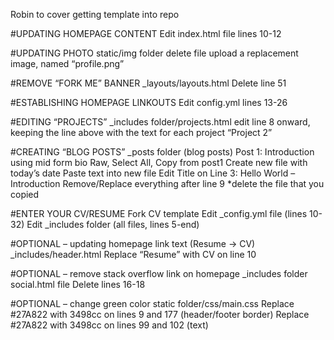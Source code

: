 Robin to cover getting template into repo

#UPDATING HOMEPAGE CONTENT
Edit index.html file
lines 10-12

#UPDATING PHOTO
static/img folder
delete file
upload a replacement image, named “profile.png”

#REMOVE “FORK ME” BANNER
_layouts/layouts.html
Delete line 51 

#ESTABLISHING HOMEPAGE LINKOUTS
Edit config.yml
lines 13-26

#EDITING “PROJECTS”
_includes folder/projects.html
edit line 8 onward, keeping the line above with the text for each project “Project 2</a></strong>”

#CREATING “BLOG POSTS”
_posts folder (blog posts)
Post 1: Introduction using mid form bio
Raw, Select All, Copy from post1
Create new file with today’s date
Paste text into new file
Edit Title on Line 3: Hello World – Introduction 
Remove/Replace everything after line 9
*delete the file that you copied

#ENTER YOUR CV/RESUME
Fork CV template
Edit _config.yml file (lines 10-32)
Edit _includes folder (all files, lines 5-end)

#OPTIONAL – updating homepage link text (Resume -> CV) 
_includes/header.html
Replace “Resume” with CV on line 10

#OPTIONAL – remove stack overflow link on homepage
_includes folder
social.html file
Delete lines 16-18

#OPTIONAL – change green color
static folder/css/main.css
Replace #27A822 with 3498cc on lines 9 and 177 (header/footer border)
Replace #27A822 with 3498cc on lines 99 and 102 (text)
